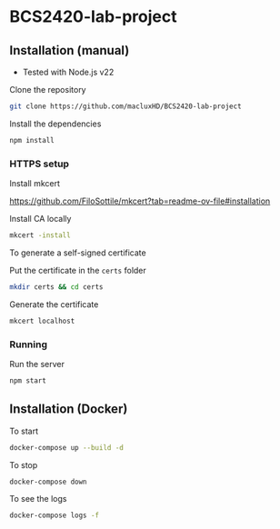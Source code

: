 # BCS2420-lab-project

## Installation (manual)

- Tested with Node.js v22

Clone the repository

```bash
git clone https://github.com/macluxHD/BCS2420-lab-project
```

Install the dependencies

```bash
npm install
```

### HTTPS setup

Install mkcert

https://github.com/FiloSottile/mkcert?tab=readme-ov-file#installation

Install CA locally

```bash
mkcert -install
```

To generate a self-signed certificate

Put the certificate in the `certs` folder

```bash
mkdir certs && cd certs
```

Generate the certificate

```bash
mkcert localhost
```

### Running

Run the server

```bash
npm start
```

## Installation (Docker)

To start

```bash
docker-compose up --build -d
```

To stop

```bash
docker-compose down
```

To see the logs

```bash
docker-compose logs -f
```
